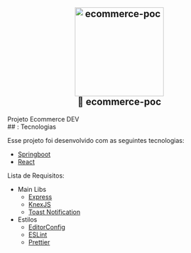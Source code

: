 <h2 align="center">
  <img alt="ecommerce-poc" src=".github/rocket.svg" width="200px" />
  <br/>
  🚀 ecommerce-poc
</h2>
Projeto Ecommerce DEV

<br>
## : Tecnologias

Esse projeto foi desenvolvido com as seguintes tecnologias:

- [Springboot](https://spring.io/projects/spring-boot)
- [React](https://reactjs.org)

Lista de Requisitos:

- Main Libs
  - [Express](https://expressjs.com/pt-br/)
  - [KnexJS](http://knexjs.org/)
  - [Toast Notification](https://github.com/jossmac/react-toast-notifications)
- Estilos
  - [EditorConfig](https://editorconfig.org/)
  - [ESLint](https://eslint.org/)
  - [Prettier](https://prettier.io/)


